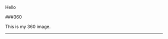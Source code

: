 Hello

###360

This is my 360 image.

<script src="//360.vizor.io/scripts/embed.js" data-vizorurl="https://360.vizor.io/embed/v/j7jr1" ></script>

***
